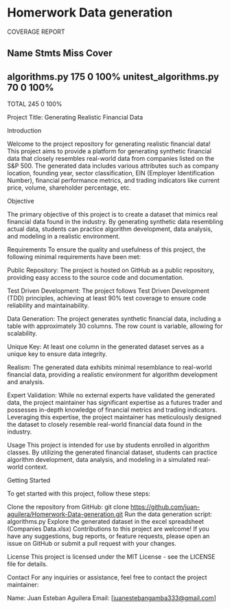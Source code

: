 # Homerwork Data generation

COVERAGE REPORT
 
Name                    Stmts   Miss  Cover
-------------------------------------------
algorithms.py             175      0   100%
unitest_algorithms.py      70      0   100%
-------------------------------------------
TOTAL                     245      0   100%


Project Title: Generating Realistic Financial Data

Introduction

Welcome to the project repository for generating realistic financial data! This project aims to provide a platform for generating synthetic financial data that closely resembles real-world data from companies listed on the S&P 500. The generated data includes various attributes such as company location, founding year, sector classification, EIN (Employer Identification Number), financial performance metrics, and trading indicators like current price, volume, shareholder percentage, etc.

Objective

The primary objective of this project is to create a dataset that mimics real financial data found in the industry. By generating synthetic data resembling actual data, students can practice algorithm development, data analysis, and modeling in a realistic environment.

Requirements
To ensure the quality and usefulness of this project, the following minimal requirements have been met:

Public Repository: The project is hosted on GitHub as a public repository, providing easy access to the source code and documentation.

Test Driven Development: The project follows Test Driven Development (TDD) principles, achieving at least 90% test coverage to ensure code reliability and maintainability.

Data Generation: The project generates synthetic financial data, including a table with approximately 30 columns. The row count is variable, allowing for scalability.

Unique Key: At least one column in the generated dataset serves as a unique key to ensure data integrity.

Realism: The generated data exhibits minimal resemblance to real-world financial data, providing a realistic environment for algorithm development and analysis.

Expert Validation: While no external experts have validated the generated data, the project maintainer has significant expertise as a futures trader and possesses in-depth knowledge of financial metrics and trading indicators. Leveraging this expertise, the project maintainer has meticulously designed the dataset to closely resemble real-world financial data found in the industry.


Usage
This project is intended for use by students enrolled in algorithm classes. By utilizing the generated financial dataset, students can practice algorithm development, data analysis, and modeling in a simulated real-world context.

Getting Started

To get started with this project, follow these steps:

Clone the repository from GitHub: git clone https://github.com/juan-aguilera/Homerwork-Data-generation.git
Run the data generation script: algorithms.py
Explore the generated dataset in the excel spreadsheet (Companies Data.xlsx) 
Contributions to this project are welcome! If you have any suggestions, bug reports, or feature requests, please open an issue on GitHub or submit a pull request with your changes.

License
This project is licensed under the MIT License - see the LICENSE file for details.

Contact
For any inquiries or assistance, feel free to contact the project maintainer:

Name: Juan Esteban Aguilera
Email: [juanestebangamba333@gmail.com]
